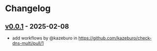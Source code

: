 # Changelog

## [v0.0.1](https://github.com/kazeburo/check-dns-multi/commits/v0.0.1) - 2025-02-08
- add workflows by @kazeburo in https://github.com/kazeburo/check-dns-multi/pull/1
